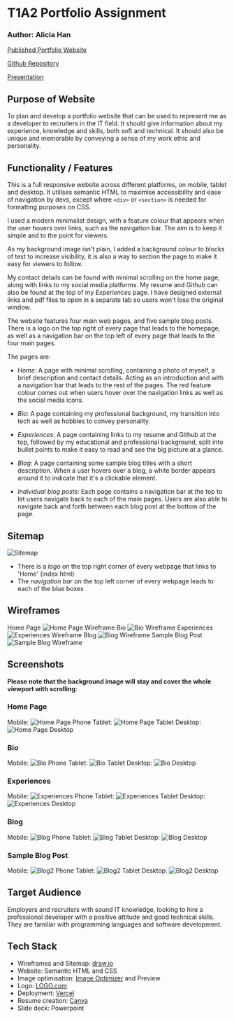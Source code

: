 # T1A2 Portfolio Assignment

### Author:  Alicia Han

[Published Portfolio Website](https://portfolio-1d2s-l4bfgxwfv-ahan-nz.vercel.app)

[Github Repository](https://github.com/ahan-nz/Portfolio)

[Presentation](https://youtu.be/K49xtwHPI8E)

## Purpose of Website

To plan and develop a portfolio website that can be used to represent me as a developer to recruiters in the IT field. It should give information about my experience, knowledge and skills, both soft and technical. It should also be unique and memorable by conveying a sense of my work ethic and personality.

## Functionality / Features

This is a full responsive website across different platforms, on mobile, tablet and desktop. It utilises semantic HTML to maximise accessibility and ease of navigation by devs, except where `<div>` or `<section>` is needed for formatting purposes on CSS.

I used a modern minimalist design, with a feature colour that appears when the user hovers over links, such as the navigation bar. The aim is to keep it simple and to the point for viewers.

As my background image isn't plain, I added a background colour to blocks of text to increase visibility, it is also a way to section the page to make it easy for viewers to follow.

My contact details can be found with minimal scrolling on the home page, along with links to my social media platforms. My resume and Github can also be found at the top of my *Experiences* page. I have designed external links and pdf files to open in a separate tab so users won't lose the original window.

The website features four main web pages, and five sample blog posts. There is a logo on the top right of every page that leads to the homepage, as well as a navigation bar on the top left of every page that leads to the four main pages.

The pages are:

* *Home*: A page with minimal scrolling, containing a photo of myself, a brief description and contact details. Acting as an introduction and with a navigation bar that leads to the rest of the pages. The red feature colour comes out when users hover over the navigation links as well as the social media icons.

* *Bio*: A page containing my professional background, my transition into tech as well as hobbies to convey personality.

* *Experiences*: A page containing links to my resume and Github at the top, followed by my educational and professional background, split into bullet points to make it easy to read and see the big picture at a glance.

* *Blog*: A page containing some sample blog titles with a short description. When a user hovers over a blog, a white border appears around it to indicate that it's a clickable element.

* *Individual blog posts*: Each page contains a navigation bar at the top to let users navigate back to each of the main pages. Users are also able to navigate back and forth between each blog post at the bottom of the page.

## Sitemap

![Sitemap](/docs/Sitemap.png "Sitemap")

* There is a *logo* on the top right corner of every webpage that links to 'Home' (index.html)
* The *navigation bar* on the top left corner of every webpage leads to each of the blue boxes

## Wireframes

Home Page
![Home Page Wireframe](/docs/wireframeindex.png "Home Page Wireframe")
Bio
![Bio Wireframe](/docs/wireframebio.png "Bio Wireframe")
Experiences
![Experiences Wireframe](/docs/wireframeexp.png "Experiences Wireframe")
Blog
![Blog Wireframe](/docs/wireframeblog.png "Blog Wireframe")
Sample Blog Post
![Sample Blog Wireframe](/docs/wireframesampleblog.png "Sample Blog Wireframe")


## Screenshots

**Please note that the background image will stay and cover the whole viewport with scrolling**:

### Home Page

Mobile:
![Home Page Phone](/docs/indexphonefull.png "Home Page Phone")
Tablet:
![Home Page Tablet](/docs/indextabletfull.png "Home Page Tablet")
Desktop:
![Home Page Desktop](/docs/indexdesktopfull.png "Home Page Desktop")

### Bio

Mobile:
![Bio Phone](/docs/biophonefull.png "Bio Phone")
Tablet:
![Bio Tablet](/docs/biotabletfull.png "Bio Tablet")
Desktop:
![Bio Desktop](/docs/biodesktopfull.png "Bio Desktop")

### Experiences

Mobile:
![Experiences Phone](/docs/expphonefull.png "Experiences Phone")
Tablet:
![Experiences Tablet](/docs/exptabletfull.png "Experiences Tablet")
Desktop:
![Experiences Desktop](/docs/expdesktopfull.png "Experiences Desktop")

### Blog

Mobile:
![Blog Phone](/docs/blogphonefull.png "Blog Phone")
Tablet:
![Blog Tablet](/docs/blogtabletfull.png "Blog Tablet")
Desktop:
![Blog Desktop](/docs/blogdesktopfull.png "Blog Desktop")

### Sample Blog Post

Mobile:
![Blog2 Phone](/docs/blog2phonefull.png "Blog2 Phone")
Tablet:
![Blog2 Tablet](/docs/blog2tabletfull.png "Blog2 Tablet")
Desktop:
![Blog2 Desktop](/docs/blog2desktopfull.png "Blog2 Desktop")

## Target Audience

Employers and recruiters with sound IT knowledge, looking to hire a professional developer with a positive attitude and good technical skills. They are familiar with programming languages and software development.

## Tech Stack

* Wireframes and Sitemap: [draw.io](https://app.diagrams.net/)
* Website: Semantic HTML and CSS
* Image optimisation: [Image Optimizer](http://www.imageoptimizer.net/Home.aspx) and Preview
* Logo: [LOGO.com](https://logo.com/)
* Deployment: [Vercel](https://vercel.com/)
* Resume creation: [Canva](https://www.canva.com/)
* Slide deck: Powerpoint